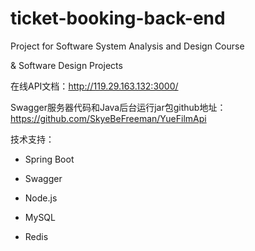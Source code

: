 # ticket-booking-back-end

Project for Software System Analysis and Design Course

& Software Design Projects


在线API文档：http://119.29.163.132:3000/


Swagger服务器代码和Java后台运行jar包github地址：https://github.com/SkyeBeFreeman/YueFilmApi



技术支持：

- Spring Boot

- Swagger

- Node.js

- MySQL

- Redis
